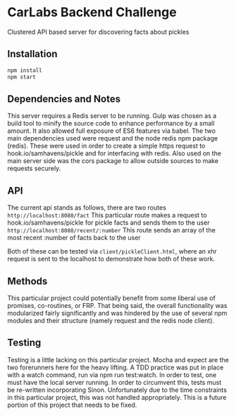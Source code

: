 # CarLabs Backend Challenge
Clustered API based server for discovering facts about pickles

## Installation
```bash
npm install
npm start
```
## Dependencies and Notes
This server requires a Redis server to be running. Gulp was chosen as a build tool to minify the source code to enhance performance by a small amount. It also allowed full exposure of ES6 features via babel. The two main dependencies used were request and the node redis npm package (redis). These were used in order to create a simple https request to hook.io/samhavens/pickle and for interfacing with redis. Also used on the main server side was the cors package to allow outside sources to make requests securely.

## API
The current api stands as follows, there are two routes
`http://localhost:8080/fact`
This particular route makes a request to hook.io/samhavens/pickle for pickle facts and sends them to the user
`http://localhost:8080/recent/:number`
This route sends an array of the most recent :number of facts back to the user

Both of these can be tested via ```client/pickleClient.html```, where an xhr request is sent to the localhost to demonstrate how both of these work.
## Methods
This particular project could potentially benefit from some liberal use of promises, co-routines, or FRP. That being said, the overall functionality was modularized fairly significantly and was hindered by the use of several npm modules and their structure (namely request and the redis node client).

## Testing
Testing is a little lacking on this particular project. Mocha and expect are the two forerunners here for the heavy lifting. A TDD practice was put in place with a watch command, run via npm run test:watch.  In order to test, one must have the local server running. In order to circumvent this, tests must be re-written incorporating Sinon. Unfortunately due to the time constraints in this particular project, this was not handled appropriately. This is a future portion of this project that needs to be fixed.
